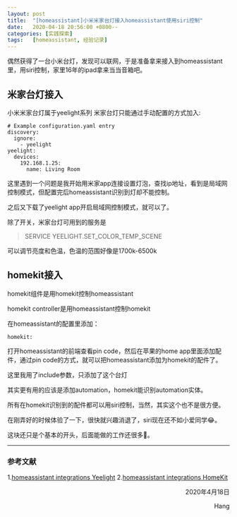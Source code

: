 ```yaml
---
layout: post
title:  "[homeassistant]小米米家台灯接入homeassistant使用siri控制"
date:   2020-04-18 20:56:00 +0800--
categories: [实践探索]
tags:   [homeassistant, 经验记录]
---
```


偶然获得了一台小米台灯，发现可以联网，于是准备拿来接入到homeassistant里，用siri控制，家里16年的ipad拿来当当音箱吧。

## 米家台灯接入

小米米家台灯属于yeelight系列
米家台灯只能通过手动配置的方式加入:

```
# Example configuration.yaml entry
discovery:
  ignore:
    - yeelight
yeelight:
  devices:
    192.168.1.25:
      name: Living Room
```

这里遇到一个问题是我开始用米家app连接设置灯泡，查找ip地址，看到是局域网控制模式，但配置完后homeassistant识别到灯却不能控制。

之后又下载了yeelight app开启局域网控制模式，就可以了。
 
除了开关，米家台灯可用到的服务是


> SERVICE YEELIGHT.SET_COLOR_TEMP_SCENE

可以调节亮度和色温，色温的范围好像是1700k-6500k

## homekit接入

homekit组件是用homekit控制homeassistant

homekit controller是用homeassistant控制homekit

在homeassistant的配置里添加：

```
homekit:
```

打开homeassistant的前端查看pin code，然后在苹果的home app里面添加配件，通过pin code的方式，就可以把homeassistant添加为homekit的配件了。

这里我用了include参数，只添加了这个台灯

其实更有用的应该是添加automation，homekit能识别automation实体。

所有在homekit识别到的配件都可以用siri控制，当然，其实这个也不是很方便。

在刚弄好的时候体验了一下，很快就兴趣消退了，siri现在还不如小爱同学&#128514;。

这块还只是个基本的开头，后面能做的工作还很多&#128170;。
___

### 参考文献

1.[homeassistant integrations Yeelight](https://www.home-assistant.io/integrations/yeelight/)
2.[homeassistant integrations HomeKit](https://www.home-assistant.io/integrations/homekit/)


<p align = "right">2020年4月18日</p>
<p align = "right">Hang</p>

